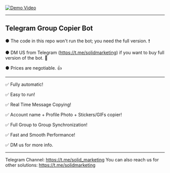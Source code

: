 [![Demo Video](https://img.youtube.com/vi/TNAu-isyy24/2.jpg)](https://youtu.be/TNAu-isyy24)

---------------------------------------------------------------------------------------------------------------
Telegram Group Copier Bot
---------------------------------------------------------------------------------------------------------------

● The code in this repo won't run the bot; you need the full version. ❗

● DM US from Telegram (https://t.me/solidmarketing) if you want to buy full version of the bot. 💬

● Prices are negotiable. 👍

---------------------------------------------------------------------------------------------------------------

✅ Fully automatic!

✅ Easy to run!

✅  Real Time Message Copying!

✅  Account name + Profile Photo + Stickers/GIFs copier!

✅  Full Group to Group Synchronization!

✅  Fast and Smooth Performance!

✅ DM us for more info.

---------------------------------------------------------------------------------------------------------------

Telegram Channel: https://t.me/solid_marketing
You can also reach us for other solutions: https://t.me/solidmarketing

